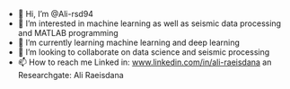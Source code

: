 - 👋 Hi, I’m @Ali-rsd94
- 👀 I’m interested in machine learning as well as seismic data processing and MATLAB programming
- 🌱 I’m currently learning machine learning and deep learning
- 💞️ I’m looking to collaborate on data science and seismic processing
- 📫 How to reach me Linked in: www.linkedin.com/in/ali-raeisdana an Researchgate: Ali Raeisdana

<!---
Ali-rsd94/Ali-rsd94 is a ✨ special ✨ repository because its `README.md` (this file) appears on your GitHub profile.
You can click the Preview link to take a look at your changes.
--->
